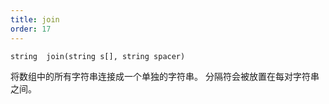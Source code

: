 ```yaml
---
title: join
order: 17
---
```

`string  join(string s[], string spacer)`

将数组中的所有字符串连接成一个单独的字符串。
分隔符会被放置在每对字符串之间。

